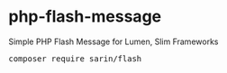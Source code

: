 # php-flash-message
Simple PHP Flash Message for Lumen, Slim Frameworks

<pre>composer require sarin/flash</pre>

